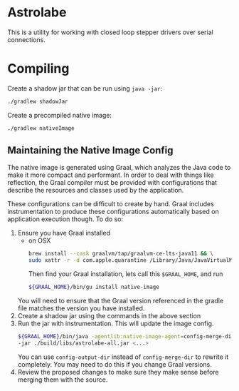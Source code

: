 # Astrolabe

This is a utility for working with closed loop stepper drivers
over serial connections.

# Compiling

Create a shadow jar that can be run using `java -jar`: 

```bash
./gradlew shadowJar
```

Create a precompiled native image:

```bash
./gradlew nativeImage
```

## Maintaining the Native Image Config

The native image is generated using Graal, which analyzes the Java code to make it more compact and performant. In order
to deal with things like reflection, the Graal compiler must be provided with configurations that describe the resources
and classes used by the application.

These configurations can be difficult to create by hand. Graal includes instrumentation to produce these configurations
automatically based on application execution though. To do so:

1. Ensure you have Graal installed
   - on OSX
     ```bash
     brew install --cask graalvm/tap/graalvm-ce-lts-java11 && \
     sudo xattr -r -d com.apple.quarantine /Library/Java/JavaVirtualMachines/graalvm-ce-*
     ```
     Then find your Graal installation, lets call this `$GRAAL_HOME`, and run
     ```bash
     ${GRAAL_HOME}/bin/gu install native-image
     ```
   You will need to ensure that the Graal version referenced in the gradle file matches the version you have installed.
2. Create a shadow jar using the commands in the above section
3. Run the jar with instrumentation. This will update the image config.
   ```bash
   ${GRAAL_HOME}/bin/java -agentlib:native-image-agent=config-merge-dir=./src/main/resources/META-INF/native-image \
   -jar ./build/libs/astrolabe-all.jar <...>
   ```
   You can use `config-output-dir` instead of `config-merge-dir` to rewrite it completely. You may need to do this if 
   you change Graal versions.
4. Review the proposed changes to make sure they make sense before merging them with the source.


